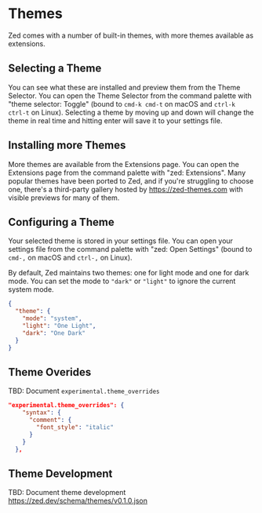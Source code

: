 # Themes

Zed comes with a number of built-in themes, with more themes available as extensions.

## Selecting a Theme

You can see what these are installed and preview them from the Theme Selector. You can open the Theme Selector from the command palette with "theme selector: Toggle" (bound to `cmd-k cmd-t` on macOS and `ctrl-k ctrl-t` on Linux). Selecting a theme by moving up and down will change the theme in real time and hitting enter will save it to your settings file.

## Installing more Themes

More themes are available from the Extensions page. You can open the Extensions page from the command palette with "zed: Extensions". Many popular themes have been ported to Zed, and if you're struggling to choose one, there's a third-party gallery hosted by https://zed-themes.com with visible previews for many of them.

## Configuring a Theme

Your selected theme is stored in your settings file. You can open your settings file from the command palette with "zed: Open Settings" (bound to `cmd-,` on macOS and `ctrl-,` on Linux).

By default, Zed maintains two themes: one for light mode and one for dark mode. You can set the mode to `"dark"` or `"light"` to ignore the current system mode.

```json
{
  "theme": {
    "mode": "system",
    "light": "One Light",
    "dark": "One Dark"
  }
}
```

## Theme Overides

TBD: Document `experimental.theme_overrides`

```json
"experimental.theme_overrides": {
    "syntax": {
      "comment": {
        "font_style": "italic"
      }
    }
  },
```

## Theme Development

TBD: Document theme development
https://zed.dev/schema/themes/v0.1.0.json
